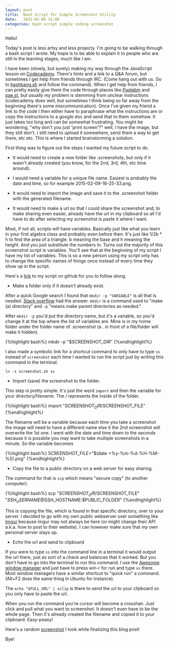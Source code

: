 ```yaml
---
layout: post
title:  Bash Script for Simple Screenshot Utility
date:   2015-02-09 15:00
categories: bash script simple coding screenshot 
---
```

Hello!

Today's post is less artsy and less projecty. I'm going to be walking through a bash script I wrote. My hope is to be able to explain it to people who are still in the learning stages, much like I am.

I have been (slowly, but surely) making my way through the JavaScript lesson on [Codecademy](http://www.codecademy.com/). There's hints and a link to a Q&A forum, but sometimes I get help from friends through IRC. (Come hang out with us. Go to [hashbang.sh](http://hashbang.sh) and follow the command). When I get help from friends, I can pretty easily give them the code through places like [Pastebin](http://pastebin.com) and [pae.st](http://pae.st), but usually my problem is stemming from unclear instructions (codecademy does well, but sometimes I think being so far away from the beginning there's some miscommunication). Once I've given my friend a link to the code I then either have to paraphrase what the instructions are or copy the instructions to a google doc and send that to them somehow. It just takes too long and can be somewhat frustrating. You might be wondering, "why don't you just 'print screen'?" well, I have the image, but they still don't. I still need to upload it somewhere, send them a way to get there, etc etc. This is where I started brainstorming a solution. 

First thing was to figure out the steps I wanted my future script to do.
 
 * It would need to create a new folder like .screenshots, but only if it wasn't already created (you know, for the 2nd, 3rd, 4th, etc time around).
 
 * I would need a variable for a unique file name. Easiest is probably the date and time, so for example 2015-02-09-16-25-33.png. 

 * It would need to import the image and save it to the .screenshot folder with the generated filename.
 
 * It would need to make a url so that I could share the screenshot and, to make sharing even easier, already have the url in my clipboard so all I'd have to do after selecting my screenshot is paste it where I want. 

Most, if not all, scripts will have variables. Basically just like what you learn in your first algebra class and probably even before then. It's just like 1/2b * h to find the area of a triangle. b meaning the base and h meaning the height. And you just substitute the numbers in. Turns out the majority of this screenshot script is variables. You'll see that at the beginning of my script I have my list of variables. This is so a new person using my script only has to change the specific names of things once instead of every time they show up in the script.  

Here's a [link](https://github.com/stinethebean3/screenshot) to my script on github for you to follow along.

 * Make a folder only if it doesn't already exist. 

After a quick Google search I found that `mkdir -p "VARIABLE"` is all that is needed. [Stack overflow](http://stackoverflow.com/questions/59838/check-if-a-directory-exists-in-a-shell-script) had the answer. `mkdir` is a command used to "make (a) directory" and `-p` "means make parent directories as needed."

After `mkdir -p` you'd put the directory name, but it's a variable, so you'd change it at the top where the list of variables are. Mine is in my home folder under the folder name of .screenshot (a . in front of a file/folder will make it hidden).

{%highlight bash%}
mkdir -p "$SCREENSHOT_DIR"
{%endhighlight%}

I also made a symbolic link for a shortcut command to only have to type `ss` instead of `screenshot` each time I wanted to run the script just by writing this command in the terminal.

	ln -s screenshot.sh ss

 * Import (save) the screenshot to the folder. 

This step is pretty simple. It's just the word `import` and then the variable for your directory/filename. The / represents the inside of the folder. 

{%highlight bash%}
import "$SCREENSHOT_DIR/$SCREENSHOT_FILE"
{%endhighlight%}

The filename will be a variable because each time you take a screenshot the image will need to have a different name else it the 2nd screenshot will overwrite the 1st one.  I went with the date and time down to the seconds because it is possbile you may want to take multiple screenshots in a minute. So the variable becomes

{%highlight bash%}
SCREENSHOT_FILE="$(date +%y-%m-%d-%H-%M-%S).png"
{%endhighlight%}

 * Copy the file to a public directory on a web server for easy sharing. 

The command for that is `scp` which means "secure copy" (to another computer). 

{%highlight bash%}
scp "$SCREENSHOT_DIR/$SCREENSHOT_FILE" "$SSH_USERNAME@$SSH_HOSTNAME:$PUBLIC_FOLDER"
{%endhighlight%}

This is copying the file, which is found in that specific directory, over to your server. I decided to go with my own public webserver over something like [Imgur](imgur.com) because imgur may not always be here (or might change their API a.k.a. how to post to their website). I can however make sure that my own personal server stays up. 

 * Echo the url and send to clipboard

If you were to type `ss` into the command line in a terminal it would output the url there, just as sort of a check and balances that it worked. But you don't have to go into the terminal to run this command. I use the [Awesome window manager](http://awesome.naquadah.org/) and just have to press win-r for run and type `ss` there. Most window managers have a similar shortcut to "quick run" a command. (Alt+F2 does the same thing in Ubuntu for instance).

The `echo "$FULL_URL" | xclip` is there to send the url to your clipboard so you only have to paste the url. 

When you run the command you're cursor will become a crosshair. Just click and pull what you want to screenshot. It doesn't even have to be the whole page. Then it's already created the filename and copied it to your clipboard. Easy-peasy!

Here's a random [screenshot](http://stinethebean.hashbang.sh/15-02-09-15-34-43.png) I took while finalizing this blog post!

Bye!

